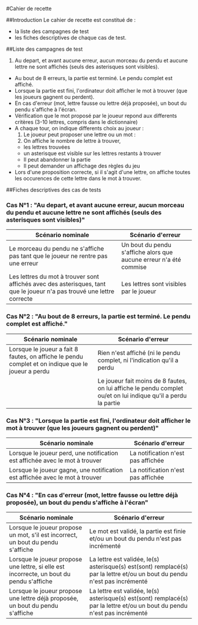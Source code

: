 #Cahier de recette

##Introduction
Le cahier de recette est constitué de :
- la liste des campagnes de test
- les fiches descriptives de chaque cas de test.


##Liste des campagnes de test
1. Au depart, et avant aucune erreur, aucun morceau du pendu et aucune lettre ne sont affichés (seuls des asterisques sont visibles).
- Au bout de 8 erreurs, la partie est terminé. Le pendu complet est affiché.
- Lorsque la partie est fini, l'ordinateur doit afficher le mot à trouver (que les joueurs gagnent ou perdent).
- En cas d'erreur (mot, lettre fausse ou lettre déjà proposée), un bout du pendu s'affiche à l'écran.
- Vérification que le mot proposé par le joueur repond aux differents critères (3-10 lettres, compris dans le dictionnaire)
- A chaque tour, on indique differents choix au joueur  : 
  1. Le joueur peut proposer une lettre ou un mot  :
    1. On affiche le nombre de lettre à trouver, 
    - les lettres trouvées 
    - un asterisque est visible sur les lettres restants à trouver
  - Il peut abandonner la partie
  - Il peut demander un affichage des règles du jeu
- Lors d'une proposition correcte, si il s'agit d'une lettre, on affiche toutes les occurences de cette lettre dans le mot à trouver.

##Fiches descriptives des cas de tests

### Cas N°1 : "Au depart, et avant aucune erreur, aucun morceau du pendu et aucune lettre ne sont affichés (seuls des asterisques sont visibles)"
|Scénario nominale |Scénario d'erreur |
|------------------|------------------|
|Le morceau du pendu ne s'affiche pas tant que le joueur ne rentre pas une erreur| Un bout du pendu s'affiche alors que aucune erreur n'a été commise                 |
|Les lettres du mot à trouver sont affichés avec des asterisques, tant que le joueur n'a pas trouvé une lettre correcte|Les lettres sont visibles par le joueur|

### Cas N°2 : "Au bout de 8 erreurs, la partie est terminé. Le pendu complet est affiché."
|Scénario nominale |Scénario d'erreur |
|------------------|------------------|
| Lorsque le joueur a fait 8 fautes, on affiche le pendu complet et on indique que le joueur a perdu| Rien n'est affiché (ni le pendu complet, ni l'indication qu'il a perdu|
| |Le joueur fait moins de 8 fautes, on lui affiche le pendu complet ou/et on lui indique qu'il a perdu la partie|

### Cas N°3 : "Lorsque la partie est fini, l'ordinateur doit afficher le mot à trouver (que les joueurs gagnent ou perdent)"
|Scénario nominale |Scénario d'erreur |
|------------------|------------------|
|Lorsque le joueur perd, une notification est affichée avec le mot à trouver| La notification n'est pas affichée|                 |
|Lorsque le joueur gagne, une notification est affichée avec le mot à trouver| La notification n'est pas affichée|

### Cas N°4 : "En cas d'erreur (mot, lettre fausse ou lettre déjà proposée), un bout du pendu s'affiche à l'écran"
|Scénario nominale |Scénario d'erreur |
|------------------|------------------|
|Lorsque le joueur propose un mot, s'il est incorrect, un bout du pendu s'affiche| Le mot est validé, la partie est finie et/ou un bout du pendu n'est pas incrémenté|
|Lorsque le joueur propose une lettre, si elle est incorrecte, un bout du pendu s'affiche| La lettre est validée, le(s) asterisque(s) est(sont) remplacé(s) par la lettre et/ou un bout du pendu n'est pas incrémenté|
|Lorsque le joueur propose une lettre déjà proposée, un bout du pendu s'affiche | La lettre est validée, le(s) asterisque(s) est(sont) remplacé(s) par la lettre et/ou un bout du pendu n'est pas incrémenté|


